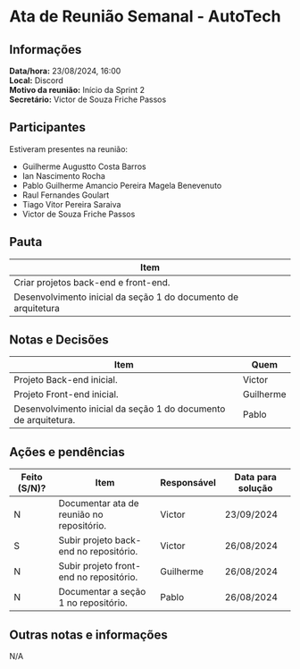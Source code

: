 # Ata de Reunião Semanal - AutoTech

## Informações
**Data/hora:** 23/08/2024, 16:00  
**Local:** Discord  
**Motivo da reunião:** Início da Sprint 2  
**Secretário:** Victor de Souza Friche Passos  

## Participantes
Estiveram presentes na reunião:
- Guilherme Augustto Costa Barros
- Ian Nascimento Rocha
- Pablo Guilherme Amancio Pereira Magela Benevenuto
- Raul Fernandes Goulart
- Tiago Vitor Pereira Saraiva
- Victor de Souza Friche Passos

## Pauta

Item | 
---- | 
Criar projetos back-end e front-end. | 
Desenvolvimento inicial da seção 1 do documento de arquitetura | 

## Notas e Decisões
Item | Quem | 
---- | ---- | 
Projeto Back-end inicial. | Victor | 
Projeto Front-end inicial. | Guilherme | 
Desenvolvimento inicial da seção 1 do documento de arquitetura. | Pablo | 

## Ações e pendências
| Feito (S/N)? | Item | Responsável | Data para solução |
| ---- | ---- | ---- | ---- |
| N | Documentar ata de reunião no repositório. | Victor | 23/09/2024 |
| S | Subir projeto back-end no repositório. | Victor | 26/08/2024 |
| N | Subir projeto front-end no repositório. | Guilherme | 26/08/2024 |
| N | Documentar a seção 1 no repositório.| Pablo | 26/08/2024 |

## Outras notas e informações
N/A

